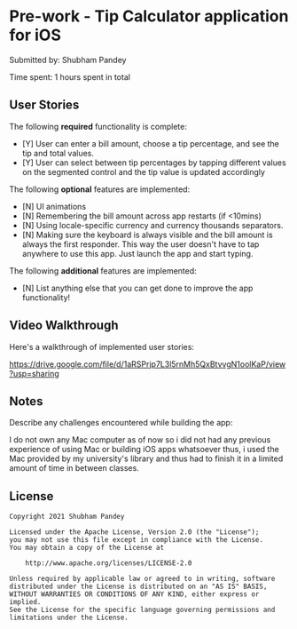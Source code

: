 # Pre-work - Tip Calculator application for iOS

Submitted by: Shubham Pandey

Time spent: 1 hours spent in total

## User Stories

The following **required** functionality is complete:

* [Y] User can enter a bill amount, choose a tip percentage, and see the tip and total values.
* [Y] User can select between tip percentages by tapping different values on the segmented control and the tip value is updated accordingly

The following **optional** features are implemented:

* [N] UI animations
* [N] Remembering the bill amount across app restarts (if <10mins)
* [N] Using locale-specific currency and currency thousands separators.
* [N] Making sure the keyboard is always visible and the bill amount is always the first responder. This way the user doesn't have to tap anywhere to use this app. Just launch the app and start typing.

The following **additional** features are implemented:

- [N] List anything else that you can get done to improve the app functionality!

## Video Walkthrough

Here's a walkthrough of implemented user stories:

https://drive.google.com/file/d/1aRSPrjp7L3l5rnMh5QxBtvvgN1oolKaP/view?usp=sharing


## Notes

Describe any challenges encountered while building the app:

I do not own any Mac computer as of now so i did not had any previous experience of using Mac or building iOS apps whatsoever thus, i used the Mac provided by my university's library and thus had to finish it in a limited amount of time in between classes.

## License

    Copyright 2021 Shubham Pandey

    Licensed under the Apache License, Version 2.0 (the "License");
    you may not use this file except in compliance with the License.
    You may obtain a copy of the License at

        http://www.apache.org/licenses/LICENSE-2.0

    Unless required by applicable law or agreed to in writing, software
    distributed under the License is distributed on an "AS IS" BASIS,
    WITHOUT WARRANTIES OR CONDITIONS OF ANY KIND, either express or implied.
    See the License for the specific language governing permissions and
    limitations under the License.
